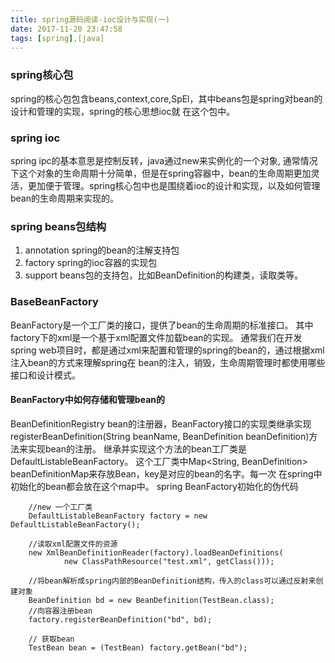```yaml
---
title: spring源码阅读-ioc设计与实现(一)
date: 2017-11-20 23:47:58
tags: [spring],[java]
---
```


### spring核心包
  spring的核心包包含beans,context,core,SpEl，其中beans包是spring对bean的设计和管理的实现，spring的核心思想ioc就
在这个包中。

### spring ioc
spring ipc的基本意思是控制反转，java通过new来实例化的一个对象, 通常情况下这个对象的生命周期十分简单，但是在spring容器中，bean的生命周期更加灵活，更加便于管理。spring核心包中也是围绕着ioc的设计和实现，以及如何管理bean的生命周期来实现的。
<!--more-->

### spring beans包结构
1. annotation spring的bean的注解支持包
2. factory spring的ioc容器的实现包
3. support beans包的支持包，比如BeanDefinition的构建类，读取类等。

### BaseBeanFactory
BeanFactory是一个工厂类的接口，提供了bean的生命周期的标准接口。
其中factory下的xml是一个基于xml配置文件加载bean的实现。
通常我们在开发spring web项目时，都是通过xml来配置和管理的spring的bean的，通过根据xml注入bean的方式来理解spring在
bean的注入，销毁，生命周期管理时都使用哪些接口和设计模式。

#### BeanFactory中如何存储和管理bean的
BeanDefinitionRegistry bean的注册器，BeanFactory接口的实现类继承实现
registerBeanDefinition(String beanName, BeanDefinition beanDefinition)方法来实现bean的注册。
继承并实现这个方法的bean工厂类是DefaultListableBeanFactory。
这个工厂类中Map<String, BeanDefinition> beanDefinitionMap来存放Bean，key是对应的bean的名字。每一次
在spring中初始化的bean都会放在这个map中。
spring BeanFactory初始化的伪代码
```
    //new 一个工厂类
    DefaultListableBeanFactory factory = new DefaultListableBeanFactory();

    //读取xml配置文件的资源
    new XmlBeanDefinitionReader(factory).loadBeanDefinitions(
            new ClassPathResource("test.xml", getClass()));

    //将bean解析成spring内部的BeanDefinition结构，传入的class可以通过反射来创建对象
    BeanDefinition bd = new BeanDefinition(TestBean.class);
    //向容器注册bean
    factory.registerBeanDefinition("bd", bd);

    // 获取bean
    TestBean bean = (TestBean) factory.getBean("bd");

```
